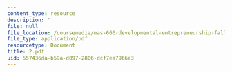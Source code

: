 ```yaml
---
content_type: resource
description: ''
file: null
file_location: /coursemedia/mas-666-developmental-entrepreneurship-fall-2003/557436dab59ad0972806dcf7ea7966e3_2.pdf
file_type: application/pdf
resourcetype: Document
title: 2.pdf
uid: 557436da-b59a-d097-2806-dcf7ea7966e3
---
```

